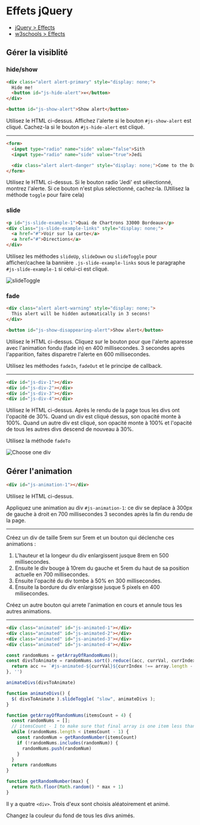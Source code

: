 # Effets jQuery

+ [jQuery > Effects](https://api.jquery.com/category/effects/)
+ [w3schools > Effects](https://www.w3schools.com/jquery/jquery_ref_effects.asp)

## Gérer la visiblité

### hide/show
```html
<div class="alert alert-primary" style="display: none;">
  Hide me!
  <button id="js-hide-alert">✕</button>
</div>

<button id="js-show-alert">Show alert</button>
```
Utilisez le HTML ci-dessus.
Affichez l'alerte si le bouton `#js-show-alert` est cliqué. Cachez-la si le bouton `#js-hide-alert` est cliqué.

---

```html
<form>
  <input type="radio" name="side" value="false">Sith
  <input type="radio" name="side" value="true">Jedi

  <div class="alert alert-danger" style="display: none;">Come to the Dark Side</div>
</form>
```
Utilisez le HTML ci-dessus.
Si le bouton radio 'Jedi' est sélectionné, montrez l'alerte. Si ce bouton n'est plus sélectionné, cachez-la.
(Utilisez la méthode `toggle` pour faire cela)

### slide

```html
<p id="js-slide-example-1">Quai de Chartrons 33000 Bordeaux</p>
<div class="js-slide-example-links" style="display: none;">
  <a href="#">Voir sur la carte</a>
  <a href="#">Directions</a>
</div>
```

Utilisez les méthodes `slideUp`, `slideDown` ou `slideToggle` pour afficher/cachee la bannière `.js-slide-example-links` sous le paragraphe `#js-slide-example-1` si celui-ci est cliqué.

![slideToggle](https://i.ibb.co/T43qPQt/slide-toggle.gif)

### fade

```html
<div class="alert alert-warning" style="display: none;">
  This alert will be hidden automatically in 3 secons!
</div>

<button id="js-show-disappearing-alert">Show alert</button>
```
Utilisez le HTML ci-dessus.
Cliquez sur le bouton pour que l'alerte aparesse avec l'animation fondu (fade in) en 400 millisecondes. 3 secondes après l'apparition, faites disparetre l'alerte en 600 millisecondes.

Utilisez les méthodes `fadeIn`, `fadeOut` et le principe de callback.

---

```html
<div id="js-div-1"></div>
<div id="js-div-2"></div>
<div id="js-div-3"></div>
<div id="js-div-4"></div>
```

Utilisez le HTML ci-dessus.
Après le rendu de la page tous les divs ont l'opacité de 30%. Quand un div est cliqué dessus, son opacité monte à 100%. Quand un autre div est cliqué, son opacité monte à 100% et l'opacité de tous les autres divs descend de nouveau à 30%.

Utilisez la méthode `fadeTo`

![Choose one div](https://i.ibb.co/NYhBZV1/choose-one-div.gif)


## Gérer l'animation

```html
<div id="js-animation-1"></div>
```

Utilisez le HTML ci-dessus.

Appliquez une animation au div `#js-animation-1`: ce div se deplace à 300px de gauche à droit en 700 millisecondes 3 secondes après la fin du rendu de la page.

---


Créez un div de taille 5rem sur 5rem et un bouton qui déclenche ces animations :
1. L'hauteur et la longeur du div enlargissent jusque 8rem en 500 millisecondes.
2. Ensuite le div bouge à 10rem du gauche et 5rem du haut de sa position actuelle en 700 millisecondes.
3. Ensuite l'opacité du div tombe à 50% en 300 millisecondes.
4. Ensuite la bordure du div enlargisse jusque 5 pixels en 400 milisecondes.

Créez un autre bouton qui arrete l'animation en cours et annule tous les autres animations.

---

```html
<div class="animated" id="js-animated-1"></div>
<div class="animated" id="js-animated-2"></div>
<div class="animated" id="js-animated-3"></div>
<div class="animated" id="js-animated-4"></div>
```

```js
const randomNums = getArrayOfRandomNums();
const divsToAnimate = randomNums.sort().reduce((acc, currVal, currIndex, array) => {
  return acc += `#js-animated-${currVal}${currIndex !== array.length - 1 ? ',' : ''}`
}, '')

animateDivs(divsToAnimate)

function animateDivs() {
  $( divsToAnimate ).slideToggle( "slow", animateDivs );
}

function getArrayOfRandomNums(itemsCount = 4) {
  const randomNums = [];
  // itemsCount - 1 to make sure that final array is one item less than all of the divs in HTML
  while (randomNums.length < itemsCount - 1) {
    const randomNum = getRandomNumber(itemsCount)
    if (!randomNums.includes(randomNum)) {
      randomNums.push(randomNum)
    }
  }
  return randomNums
}

function getRandomNumber(max) {
  return Math.floor(Math.random() * max + 1)
}
```

Il y a quatre `<div>`. Trois d'eux sont choisis aléatoirement et animé.

Changez la couleur du fond de tous les divs animés.
